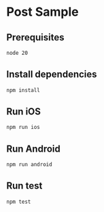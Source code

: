 # Post Sample

## Prerequisites

```bash
node 20
```

## Install dependencies

```bash
npm install
```

## Run iOS

```bash
npm run ios
```

## Run Android

```bash
npm run android
```

## Run test

```bash
npm test
```
